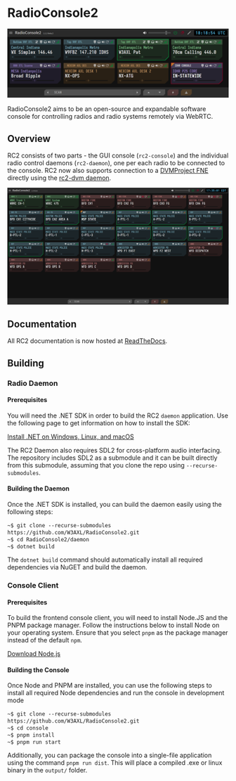 # RadioConsole2
![](docs/media/screenshot-1.1.1-beta.2.png)

RadioConsole2 aims to be an open-source and expandable software console for controlling radios and radio systems remotely via WebRTC.

## Overview
RC2 consists of two parts - the GUI console (`rc2-console`) and the individual radio control daemons (`rc2-daemon`), one per each radio to be connected to the console. RC2 now also supports connection to a [DVMProject FNE](https://github.com/DVMProject/dvmhost) directly using the [rc2-dvm daemon](https://github.com/W3AXL/rc2-dvm).

![](docs/media/screenshot-1.1.0-beta.1-lots.png)

## Documentation

All RC2 documentation is now hosted at [ReadTheDocs](https://rc2.readthedocs.io).

## Building

### Radio Daemon

#### Prerequisites

You will need the .NET SDK in order to build the RC2 `daemon` application. Use the following page to get information on how to install the SDK:

[Install .NET on Windows, Linux, and macOS](https://learn.microsoft.com/en-us/dotnet/core/install/)

The RC2 Daemon also requires SDL2 for cross-platform audio interfacing. The repository includes SDL2 as a submodule and it can be built directly from this submodule,
assuming that you clone the repo using `--recurse-submodules`.

#### Building the Daemon

Once the .NET SDK is installed, you can build the daemon easily using the following steps:

```console
~$ git clone --recurse-submodules https://github.com/W3AXL/RadioConsole2.git
~$ cd RadioConsole2/daemon
~$ dotnet build
```

The `dotnet build` command should automatically install all required dependencies via NuGET and build the daemon.

### Console Client

#### Prerequisites

To build the frontend console client, you will need to install Node.JS and the PNPM package manager. Follow the instructions below
to install Node on your operating system. Ensure that you select `pnpm` as the package manager instead of the default `npm`.

[Download Node.js](https://nodejs.org/en/download)

#### Building the Console

Once Node and PNPM are installed, you can use the following steps to install all required Node dependencies and run the console in development mode

```console
~$ git clone --recurse-submodules https://github.com/W3AXL/RadioConsole2.git
~$ cd console
~$ pnpm install
~$ pnpm run start
```

Additionally, you can package the console into a single-file application using the command `pnpm run dist`. This will place a compiled
.exe or linux binary in the `output/` folder.